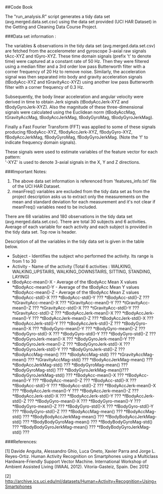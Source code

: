 ##Code Book

The "run_analysis.R" script generates a tidy data set (avg.merged.data.set.csv) using the data set provided (UCI HAR Dataset) in the Getting and Cleaning Data Course Project. 

###Data set information :

The variables & observations in the tidy data set (avg.merged.data.set.csv) are fetched from the accelerometer and gyroscope 3-axial raw signals tAcc-XYZ and tGyro-XYZ. These time domain signals (prefix 't' to denote time) were captured at a constant rate of 50 Hz. Then they were filtered using a median filter and a 3rd order low pass Butterworth filter with a corner frequency of 20 Hz to remove noise. Similarly, the acceleration signal was then separated into body and gravity acceleration signals (tBodyAcc-XYZ and tGravityAcc-XYZ) using another low pass Butterworth filter with a corner frequency of 0.3 Hz. 

Subsequently, the body linear acceleration and angular velocity were derived in time to obtain Jerk signals (tBodyAccJerk-XYZ and tBodyGyroJerk-XYZ). Also the magnitude of these three-dimensional signals were calculated using the Euclidean norm (tBodyAccMag, tGravityAccMag, tBodyAccJerkMag, tBodyGyroMag, tBodyGyroJerkMag). 

Finally a Fast Fourier Transform (FFT) was applied to some of these signals producing fBodyAcc-XYZ, fBodyAccJerk-XYZ, fBodyGyro-XYZ, fBodyAccJerkMag, fBodyGyroMag, fBodyGyroJerkMag. (Note the 'f' to indicate frequency domain signals). 

These signals were used to estimate variables of the feature vector for each pattern:  
'-XYZ' is used to denote 3-axial signals in the X, Y and Z directions.

###Important Notes: 
1. The above data set information is referenced from 'features_info.txt' file of the UCI HAR Dataset.
2. meanFreq() variables are excluded from the tidy data set as from the project description asks us to extract only the measurements on the mean and standard deviation for each measurement and it's not clear if meanFreq() variables need to be included. 

There are 68 variables and 180 observations in the tidy data set (avg.merged.data.set.csv). There are total 30 subjects and 6 activities. Average of each variable for each activity and each subject is provided in the tidy data set. Top row is header. 

Description of all the variables in the tidy data set is given in the table below.

* Subject  - Identifies the subject who performed the activity. Its range is from 1 to 30
* Activity - Name of the activity (Total 6 activities : WALKING, WALKING_UPSTAIRS, WALKING_DOWNSTAIRS, SITTING, STANDING, LAYING)
* tBodyAcc-mean()-X  -   Average of the tBodyAcc Mean X values
*tBodyAcc-mean()-Y  - Average of the tBodyAcc Mean Y values
*tBodyAcc-mean()-Z  - Average of the tBodyAcc Mean Z values
*tBodyAcc-std()-X  ??? 
*tBodyAcc-std()-Y  ???
*tBodyAcc-std()-Z  ???
*tGravityAcc-mean()-X  ???
*tGravityAcc-mean()-Y  ???
*tGravityAcc-mean()-Z  ???
*tGravityAcc-std()-X  ???
*tGravityAcc-std()-Y  ??? 
*tGravityAcc-std()-Z  ???
*tBodyAccJerk-mean()-X  ???
*tBodyAccJerk-mean()-Y  ???
*tBodyAccJerk-mean()-Z  ???
*tBodyAccJerk-std()-X  ???
*tBodyAccJerk-std()-Y  ???
*tBodyAccJerk-std()-Z  ???
*tBodyGyro-mean()-X  ???
*tBodyGyro-mean()-Y  ???
*tBodyGyro-mean()-Z  ???
*tBodyGyro-std()-X  ???
*tBodyGyro-std()-Y  ???
*tBodyGyro-std()-Z  ???
*tBodyGyroJerk-mean()-X  ???
*tBodyGyroJerk-mean()-Y  ???
*tBodyGyroJerk-mean()-Z  ???
*tBodyGyroJerk-std()-X  ???
*tBodyGyroJerk-std()-Y  ???
*tBodyGyroJerk-std()-Z  ???
*tBodyAccMag-mean()  ???
*tBodyAccMag-std()  ???
*tGravityAccMag-mean()  ???
*tGravityAccMag-std()  ???
*tBodyAccJerkMag-mean()  ???
*tBodyAccJerkMag-std()  ???
*tBodyGyroMag-mean()  ???
*tBodyGyroMag-std()  ???
*tBodyGyroJerkMag-mean()???
*tBodyGyroJerkMag-std()  ???
*fBodyAcc-mean()-X  ???
*fBodyAcc-mean()-Y  ???
*fBodyAcc-mean()-Z  ???
*fBodyAcc-std()-X  ???
*fBodyAcc-std()-Y  ???
*fBodyAcc-std()-Z  ???
*fBodyAccJerk-mean()-X  ???
*fBodyAccJerk-mean()-Y  ???
*fBodyAccJerk-mean()-Z  ???
*fBodyAccJerk-std()-X  ???
*fBodyAccJerk-std()-Y  ???
*fBodyAccJerk-std()-Z  ???
*fBodyGyro-mean()-X  ???
*fBodyGyro-mean()-Y  ???
*fBodyGyro-mean()-Z  ???
*fBodyGyro-std()-X  ???
*fBodyGyro-std()-Y  ???
*fBodyGyro-std()-Z  ???
*fBodyAccMag-mean()  ???
*fBodyAccMag-std()  ???
*fBodyBodyAccJerkMag-mean()  ???
*fBodyBodyAccJerkMag-std()  ???
*fBodyBodyGyroMag-mean()  ???
*fBodyBodyGyroMag-std()  ???
*fBodyBodyGyroJerkMag-mean()  ???
*fBodyBodyGyroJerkMag-std()  ???



###References:
        
[1] Davide Anguita, Alessandro Ghio, Luca Oneto, Xavier Parra and Jorge L. Reyes-Ortiz. Human Activity Recognition on Smartphones using a Multiclass Hardware-Friendly Support Vector Machine. International Workshop of Ambient Assisted Living (IWAAL 2012). Vitoria-Gasteiz, Spain. Dec 2012

[2] http://archive.ics.uci.edu/ml/datasets/Human+Activity+Recognition+Using+Smartphones
